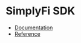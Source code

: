 # SimplyFi SDK

- [Documentation](https://docs.simplyfi.com/sdk.html)
- [Reference](https://simplyfi-com.github.io/kotlin-shared)